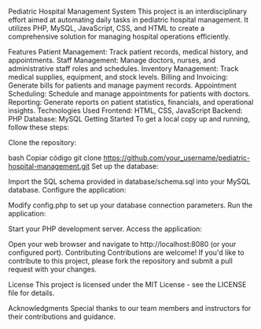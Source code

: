 Pediatric Hospital Management System
This project is an interdisciplinary effort aimed at automating daily tasks in pediatric hospital management. It utilizes PHP, MySQL, JavaScript, CSS, and HTML to create a comprehensive solution for managing hospital operations efficiently.

Features
Patient Management: Track patient records, medical history, and appointments.
Staff Management: Manage doctors, nurses, and administrative staff roles and schedules.
Inventory Management: Track medical supplies, equipment, and stock levels.
Billing and Invoicing: Generate bills for patients and manage payment records.
Appointment Scheduling: Schedule and manage appointments for patients with doctors.
Reporting: Generate reports on patient statistics, financials, and operational insights.
Technologies Used
Frontend: HTML, CSS, JavaScript
Backend: PHP
Database: MySQL
Getting Started
To get a local copy up and running, follow these steps:

Clone the repository:

bash
Copiar código
git clone https://github.com/your_username/pediatric-hospital-management.git
Set up the database:

Import the SQL schema provided in database/schema.sql into your MySQL database.
Configure the application:

Modify config.php to set up your database connection parameters.
Run the application:

Start your PHP development server.
Access the application:

Open your web browser and navigate to http://localhost:8080 (or your configured port).
Contributing
Contributions are welcome! If you'd like to contribute to this project, please fork the repository and submit a pull request with your changes.

License
This project is licensed under the MIT License - see the LICENSE file for details.

Acknowledgments
Special thanks to our team members and instructors for their contributions and guidance.
